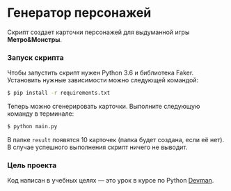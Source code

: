 # Генератор персонажей
Скрипт создает карточки персонажей для выдуманной игры **Метро&Монстры**.

### Запуск скрипта
Чтобы запустить скрипт нужен Python 3.6 и библиотека Faker.  
Установить нужные зависимости можно следующей командой:
```bash
$ pip install -r requirements.txt
```
Теперь можно сгенерировать карточки. Выполните следующую команду в терминале:
```bash
$ python main.py
```
В папке `result` появятся 10 карточек (папка будет создана, если её нет).  
В случае успешного выполнения скрипт ничего не выводит.

### Цель проекта
Код написан в учебных целях — это урок в курсе по Python [Devman](https://dvmn.org). 
